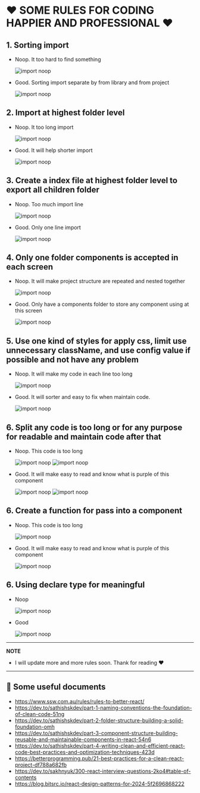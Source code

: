 # ❤️ SOME RULES FOR CODING HAPPIER AND PROFESSIONAL ❤️

## 1. Sorting import

- Noop. It too hard to find something

  ![import noop](./src/assets/images/rules/import-noop.png)

- Good. Sorting import separate by from library and from project

  ![import noop](./src/assets/images/rules/import-good.png)

## 2. Import at highest folder level

- Noop. It too long import

  ![import noop](./src/assets/images/rules/import-highest-noop.png)

- Good. It will help shorter import

  ![import noop](./src/assets/images/rules/import-highest-good.png)

## 3. Create a index file at highest folder level to export all children folder

- Noop. Too much import line

  ![import noop](./src/assets/images/rules/import-index-noop.png)

- Good. Only one line import

  ![import noop](./src/assets/images/rules/import-index-good.png)

## 4. Only one folder components is accepted in each screen

- Noop. It will make project structure are repeated and
  nested together

  ![import noop](./src/assets/images/rules/component-folder-noop.png)

- Good. Only have a components folder to store any component using at this screen

  ![import noop](./src/assets/images/rules/component-folder-good.png)

## 5. Use one kind of styles for apply css, limit use unnecessary className, and use config value if possible and not have any problem

- Noop. It will make my code in each line too long

  ![import noop](./src/assets/images/rules/css-noop.png)

- Good. It will sorter and easy to fix when maintain code.

  ![import noop](./src/assets/images/rules/css-good.png)

## 6. Split any code is too long or for any purpose for readable and maintain code after that

- Noop. This code is too long

  ![import noop](./src/assets/images/rules/split-noop.png)
  ![import noop](./src/assets/images/rules/split-1-noop.png)

- Good. It will make easy to read and know what is purple of this component

  ![import noop](./src/assets/images/rules/split-good.png)
  ![import noop](./src/assets/images/rules/split-1-good.png)

## 6. Create a function for pass into a component

- Noop. This code is too long

  ![import noop](./src/assets/images/rules/split-2-noop.png)

- Good. It will make easy to read and know what is purple of this component

  ![import noop](./src/assets/images/rules/split-2-good.png)

## 6. Using declare type for meaningful

- Noop

  ![import noop](./src/assets/images/rules/split-3-noop.png)

- Good

  ![import noop](./src/assets/images/rules/split-3-good.png)

---

**NOTE**

- I will update more and more rules soon. Thank for reading ❤️

---

## 📄 Some useful documents

- https://www.ssw.com.au/rules/rules-to-better-react/
- https://dev.to/sathishskdev/part-1-naming-conventions-the-foundation-of-clean-code-51ng
- https://dev.to/sathishskdev/part-2-folder-structure-building-a-solid-foundation-omh
- https://dev.to/sathishskdev/part-3-component-structure-building-reusable-and-maintainable-components-in-react-54n6
- https://dev.to/sathishskdev/part-4-writing-clean-and-efficient-react-code-best-practices-and-optimization-techniques-423d
- https://betterprogramming.pub/21-best-practices-for-a-clean-react-project-df788a682fb
- https://dev.to/sakhnyuk/300-react-interview-questions-2ko4#table-of-contents
- https://blog.bitsrc.io/react-design-patterns-for-2024-5f2696868222
